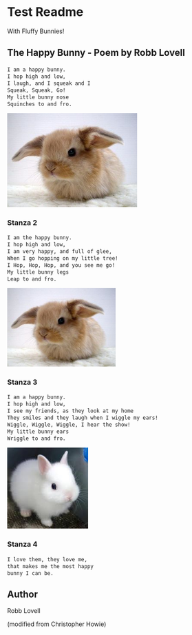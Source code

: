 # Test Readme

With Fluffy Bunnies!

## The Happy Bunny - Poem by Robb Lovell

```
I am a happy bunny.
I hop high and low, 
I laugh, and I squeak and I
Squeak, Squeak, Go! 
My little bunny nose
Squinches to and fro.
```

![Readme.md](images/fluffybunny1.jpg)

### Stanza 2

```
I am the happy bunny.
I hop high and low,  
I am very happy, and full of glee, 
When I go hopping on my little tree! 
I Hop, Hop, Hop, and you see me go! 
My little bunny legs
Leap to and fro.
```

<img src="images/fluffybunny1.jpg" alt="Drawing" style="width:50%;"/>



### Stanza 3


```
I am a happy bunny.
I hop high and low, 
I see my friends, as they look at my home
They smiles and they laugh when I wiggle my ears! 
Wiggle, Wiggle, Wiggle, I hear the show! 
My little bunny ears
Wriggle to and fro.
```

![Readme.md](images/fluffybunny3.jpg)


### Stanza 4
```
I love them, they love me, 
that makes me the most happy 
bunny I can be.
```

## Author

Robb Lovell

(modified from Christopher Howie)